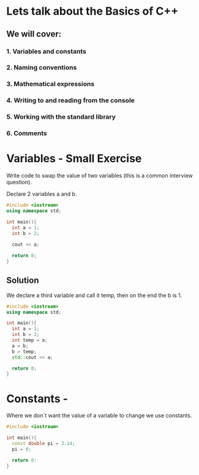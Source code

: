 # Lets talk about the Basics of C++ 

## We will cover:

### 1. Variables and constants
### 2. Naming conventions
### 3. Mathematical expressions
### 4. Writing to and reading from the console
### 5. Working with the standard library
### 6. Comments

# Variables - Small Exercise
Write code to swap the value of two variables (this is a common interview question).

Declare 2 variables a and b.

```c++
#include <iostream>
using namespace std;

int main(){
  int a = 1;
  int b = 2;
  
  cout << a;

  return 0;
}
```
## Solution
We declare a third variable and call it temp, then on the end the b is 1.

```c++
#include <iostream>
using namespace std;

int main(){
  int a = 1;
  int b = 2;
  int temp = a;
  a = b;
  b = temp;
  std::cout << a;

  return 0;
}
```
# Constants - 
Where we don`t want the value of a variable to change we use constants.

```c++
#include <iostream>

int main(){
  const double pi = 3.14;
  pi = 0;

  return 0:
}

























